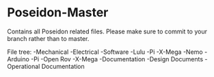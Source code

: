 # Poseidon-Master
Contains all Poseidon related files. Please make sure to commit to your branch rather than to master.

File tree:
-Mechanical
-Electrical
-Software
  -Lulu
    -Pi
    -X-Mega
  -Nemo
    -Arduino
    -Pi
      -Open Rov
    -X-Mega
-Documentation
  -Design Documents
  -Operational Documentation
